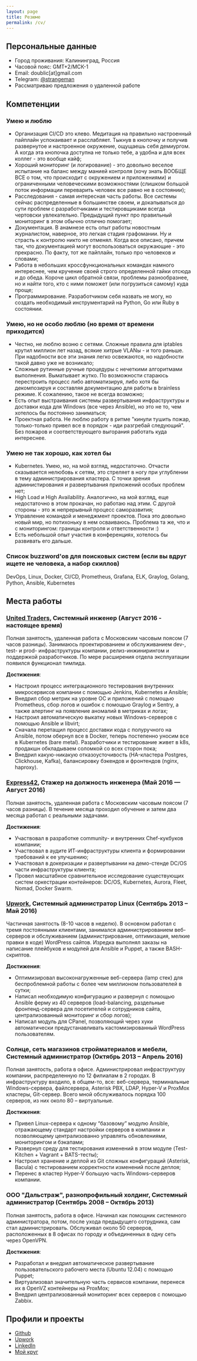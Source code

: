 ```yaml
---
layout: page
title: Резюме
permalink: /cv/
---
```


## Персональные данные

* Город проживания: Калининград, Россия
* Часовой пояс: GMT+2/МСК-1
* Email: doublic[at]gmail.com
* Telegram: [@strangeman](https://t.me/strangeman)
* Рассматриваю предложения о удаленной работе

## Компетенции

### Умею и люблю

* Организация CI/CD это клево. Медитация на правильно настроенный пайплайн успокаивает и расслабляет. Тыкнув в кнопочку и получив развернутое и настроенное окружение, ощущаешь себя демиургом. А когда эта кнопочка доступна не только тебе, а удобна и для всех коллег - это вообще кайф;
* Хороший мониторинг (и логирование) - это довольно веселое испытание на баланс между манией контроля (хочу знать ВООБЩЕ ВСЕ о том, что происходит с окружением и приложениями) и ограниченными человеческими возможностями (слишком большой поток информации переварить человек все равно не в состоянии);
* Расследования - самая интересная часть работы. Все системы сейчас распределенные в большинстве своем, и докапываться до сути проблем с разработчиками и тестировщиками всегда чертовски увлекательно. Предыдущий пункт про правильный мониторинг в этом обычно отлично помогает;
* Документация. В анамнезе есть опыт работы новостным журналистом, наверное, это легкая стадия графомании. Ну и страсть к контролю никто не отменял. Когда все описано, причем так, что документацией могут воспользоваться окружающие - это прекрасно. По факту, тот же пайплайн, только про человеков и словами;
* Работа в небольших кроссфункциональных командах намного интереснее, чем кручение своей строго определенной гайки отсюда и до обеда. Короче цикл обратной связи, проблемы разнообразнее, но и найти того, кто с ними поможет (или погрузиться самому) куда проще;
* Программирование. Разработчиком себя назвать не могу, но создать необходимый инструментарий на Python, Go или Ruby в состоянии.

### Умею, но не особо люблю (но время от времени приходится)

* Честно, не люблю возню с сетями. Сложные правила для iptables крутил миллион лет назад, всякие хитрые VLANы - и того раньше. При надобности все эти знания легко освежаются, но надобности такой давно уже не возникало;
* Сложные рутинные ручные процедуры с нечеткими алгоритмами выполнения. Выматывает жутко. По возможности стараюсь перестроить процесс либо автоматизируя, либо хотя бы декомпозируя и составляя документацию для работы в brainless режиме. К сожалению, такое не всегда возможно;
* Есть опыт выстраивания системы развертывания инфраструктуры и доставки кода для Windows (все через Ansible), но это не то, чем хотелось бы постоянно заниматься;
* Проектная работа. Не люблю работу в ритме "кинули тушить пожар, только-только привел все в порядок - иди разгребай следующий". Без пожаров и соответствующего выгорания работать куда интереснее.

### Умею не так хорошо, как хотел бы

* Kubernetes. Умею, но, на мой взгляд, недостаточно. Отчасти сказывается нелюбовь к сетям, это стреляет в ногу при углублении в тему администрирования кластера. С точки зрения администирования и развертывания приложений особых проблем нет;
* High Load и High Availability. Аналогично, на мой взгляд, еще недостаточно в этом прокачан, но работаю над этим. С другой стороны - это ж непрерывный процесс саморазвития;
* Управление командой и менеджмент проектов. Пока это довольно новый мир, но потихоньку в нем осваиваюсь. Проблема та же, что и с мониторингом: границы контроля и ответственности :)
* Есть небольшой опыт участия в конференциях, хотелось бы развивать его дальше.

### Список buzzword'ов для поисковых систем (если вы вдруг ищете не человека, а набор скиллов)

DevOps, Linux, Docker, CI/CD, Prometheus, Grafana, ELK, Graylog, Golang, Python, Ansible, Kubernetes

## Места работы

### [United Traders](https://unitedtraders.com/), Системный инженер (Август 2016 - настоящее время)

Полная занятость, удаленная работа с Московским часовым поясом (7 часов разницы). Занимаюсь проектированием и обслуживанием dev-, test- и prod- инфраструктуры компании, релиз-инжинирингом и поддержкой разработчиков. По мере расширения отдела эксплуатации появился функционал тимлида.

**Достижения**:

* Настроил процесс интеграционного тестирования внутренних микросервисов компании с помощью Jenkins, Kubernetes и Ansible;
* Внедрил сбор метрик на уровне ОС и приложений с помощью Prometheus, сбор логов и ошибок с помощью Graylog и Sentry, а также алертинг на появление аномалий в метриках и логах;
* Настроил автоматическую выкатку новых Windows-серверов с помощью Ansible и libvirt;
* Сначала перетащил процесс доставки кода с полуручного на Ansible, потом обернул все в Docker, теперь постепенно уносим все в Kubernetes (bare metal). Разработчики и тестирование живет в k8s, продакшн обкладываем соломкой со всех сторон пока;
* Внедрил какую-никакую отказоусточивость (HA-кластера Postgres, Clickhouse, Kafka), балансировку бэкендов и фронтендов (nginx, haproxy).

### [Express42](http://express42.com), Стажер на должность инженера (Май 2016 — Август 2016)

Полная занятость, удаленная работа с Московским часовым поясом (7 часов разницы). В течение месяца проходил обучение и затем два месяца работал с реальными задачами.

**Достижения**:

* Участвовал в разработке community- и внутренних Chef-кукбуков компании;
* Участвовал в аудите ИТ-инфраструктуры клиента и формировании требований к ее улучшению;
* Участвовал в докеризации и развертывании на демо-стенде DC/OS части инфраструктуры клиента;
* Провел масштабное сравнительное исследование существующих систем оркестрации контейнеров: DC/OS, Kubernetes, Aurora, Fleet, Nomad, Docker Swarm.

### [Upwork](https://www.upwork.com/o/profiles/users/_~01f3f1414b3156fe80/), Системный администратор Linux (Сентябрь 2013 – Май 2016)

Частичная занятость (8-10 часов в неделю). В основном работал с тремя постоянными клиентами, занимался администрированием веб-серверов и обслуживанием (администрирование, оптимизация, мелкие правки в коде) WordPress сайтов. Изредка выполнял заказы на написание плейбуков и модулей для Ansible и Puppet, а также BASH-скриптов.

**Достижения**:

* Оптимизировал высоконагруженные веб-сервера (lamp стек) для беспроблемной работы с более чем миллионом пользователей в сутки;
* Написал необходимую конфигурацию и развернул с помощью Ansible ферму из 40 серверов (load-balancing, раздельные фронтенд-сервера для посетителей и сотрудников сайта, централизованный мониторинг и сбор логов);
* Написал модуль для CPanel, позволяющий через хуки автоматически предустанавливать кастомизированный WordPress пользователям.

### Солнце, сеть магазинов стройматериалов и мебели, Системный администратор (Октябрь 2013 – Апрель 2016)

Полная занятость, работа в офисе. Администрировал инфраструктуру компании, распределенную по 12 филиалам в 2 городах. В инфраструктуру входило, в общем-то, все: веб-сервера, терминальные Windows-сервера, файлсервера, Asterisk PBX, LDAP, Hyper-V и ProxMox кластеры, Git-сервер. Всего мной обслуживалось порядка 100 серверов, из них около 80 – виртуальные.

**Достижения**:

* Привел Linux-сервера к одному “базовому” модулю Ansible, отражающему стандарт настройки серверов в компании и позволяющему централизованно управлять обновлениями, мониторингом и бэкапами;
* Развернул среду для тестирования изменений в этом модуле (Test-Kitchen + Vagrant + BATS-тесты);
* Настроил хранение и деплой из Git сложных конфигураций (Asterisk, Bacula) с тестированием корректности изменений после деплоя;
* Перенес в кластер Hyper-V большую часть Windows-серверов компании.

### ООО "Дальстраж", разнопрофильный холдинг, Системный администратор (Сентябрь 2008 – Октябрь 2013)

Полная занятость, работа в офисе. Начинал как помощник системного администратора, потом, после ухода предыдущего сотрудника, сам стал администрировать. Обслуживал около 50 серверов, расположенных в 8 офисах по городу и объединенных в одну сеть через OpenVPN.

**Достижения**:

* Разработал и внедрил автоматическое развертывание пользовательского рабочего места (Ubuntu 12.04) с помощью Puppet;
* Виртуализовал значительную часть сервисов компании, перенеся их в OpenVZ контейнеры на ProxMox;
* Внедрил централизованный мониторинг всех серверов с помощью Zabbix.

## Профили и проекты

* [Github](https://github.com/strangeman)
* [Upwork](https://www.upwork.com/o/profiles/users/_~01f3f1414b3156fe80/)
* [LinkedIn](http://www.linkedin.com/pub/anton-markelov/64/a75/322)
* [Мой круг](https://moikrug.ru/anton-markelov1)
